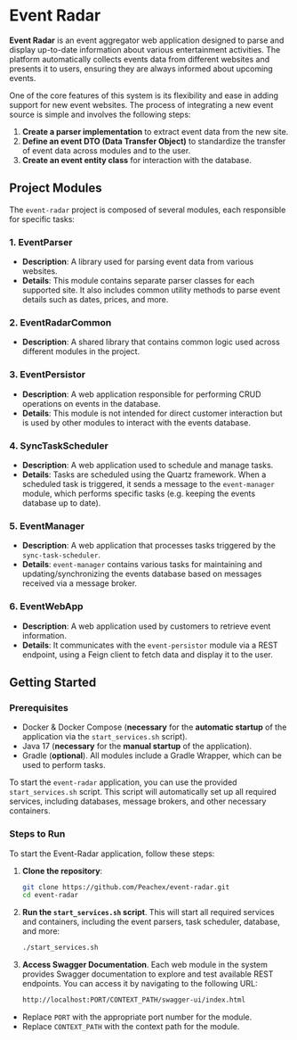 # Event Radar

**Event Radar** is an event aggregator web application designed to parse and display up-to-date information about various entertainment activities. The platform automatically collects events data from different websites and presents it to users, ensuring they are always informed about upcoming events.

One of the core features of this system is its flexibility and ease in adding support for new event websites. The process of integrating a new event source is simple and involves the following steps:
1. **Create a parser implementation** to extract event data from the new site.
2. **Define an event DTO (Data Transfer Object)** to standardize the transfer of event data across modules and to the user.
3. **Create an event entity class** for interaction with the database.

## Project Modules

The `event-radar` project is composed of several modules, each responsible for specific tasks:

### 1. EventParser
- **Description**: A library used for parsing event data from various websites.
- **Details**: This module contains separate parser classes for each supported site. It also includes common utility methods to parse event details such as dates, prices, and more.

### 2. EventRadarCommon
- **Description**: A shared library that contains common logic used across different modules in the project.

### 3. EventPersistor
- **Description**: A web application responsible for performing CRUD operations on events in the database.
- **Details**: This module is not intended for direct customer interaction but is used by other modules to interact with the events database.

### 4. SyncTaskScheduler
- **Description**: A web application used to schedule and manage tasks.
- **Details**: Tasks are scheduled using the Quartz framework. When a scheduled task is triggered, it sends a message to the `event-manager` module, which performs specific tasks (e.g. keeping the events database up to date).

### 5. EventManager
- **Description**: A web application that processes tasks triggered by the `sync-task-scheduler`.
- **Details**: `event-manager` contains various tasks for maintaining and updating/synchronizing the events database based on messages received via a message broker.

### 6. EventWebApp
- **Description**: A web application used by customers to retrieve event information.
- **Details**: It communicates with the `event-persistor` module via a REST endpoint, using a Feign client to fetch data and display it to the user.

## Getting Started

### Prerequisites

- Docker & Docker Compose (**necessary** for the **automatic startup** of the application via the `start_services.sh` script).
- Java 17 (**necessary** for the **manual startup** of the application).
- Gradle (**optional**). All modules include a Gradle Wrapper, which can be used to perform tasks.


To start the `event-radar` application, you can use the provided `start_services.sh` script. This script will automatically set up all required services, including databases, message brokers, and other necessary containers.

### Steps to Run
To start the Event-Radar application, follow these steps:

1. **Clone the repository**:
   ```bash
   git clone https://github.com/Peachex/event-radar.git
   cd event-radar
2. **Run the `start_services.sh` script**.
   This will start all required services and containers, including the event parsers, task scheduler, database, and more:
   ```bash
   ./start_services.sh
3. **Access Swagger Documentation**.
   Each web module in the system provides Swagger documentation to explore and test available REST endpoints. You can access it by navigating to the following URL:
     ```bash
     http://localhost:PORT/CONTEXT_PATH/swagger-ui/index.html
  - Replace `PORT` with the appropriate port number for the module.
  - Replace `CONTEXT_PATH` with the context path for the module.
  

